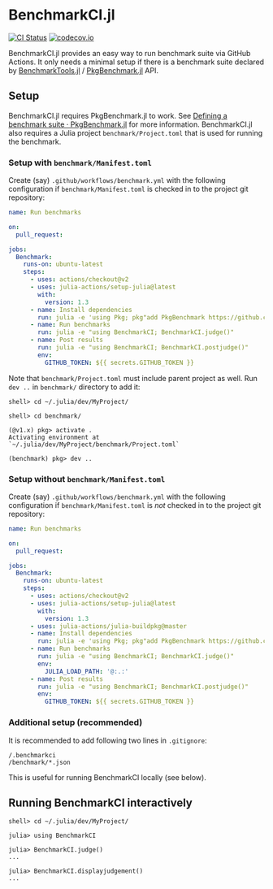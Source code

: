 # BenchmarkCI.jl

[![CI Status][ci-img]][ci-url]
[![codecov.io][codecov-img]][codecov-url]

BenchmarkCI.jl provides an easy way to run benchmark suite via GitHub
Actions.  It only needs a minimal setup if there is a benchmark suite
declared by
[BenchmarkTools.jl](https://github.com/JuliaCI/BenchmarkTools.jl) /
[PkgBenchmark.jl](https://github.com/JuliaCI/PkgBenchmark.jl) API.

## Setup

BenchmarkCI.jl requires PkgBenchmark.jl to work.  See
[Defining a benchmark suite · PkgBenchmark.jl](https://juliaci.github.io/PkgBenchmark.jl/stable/define_benchmarks/)
for more information.  BenchmarkCI.jl also requires a Julia project
`benchmark/Project.toml` that is used for running the benchmark.

### Setup with `benchmark/Manifest.toml`

Create (say) `.github/workflows/benchmark.yml` with the following
configuration if `benchmark/Manifest.toml` is checked in to the
project git repository:

```yaml
name: Run benchmarks

on:
  pull_request:

jobs:
  Benchmark:
    runs-on: ubuntu-latest
    steps:
      - uses: actions/checkout@v2
      - uses: julia-actions/setup-julia@latest
        with:
          version: 1.3
      - name: Install dependencies
        run: julia -e 'using Pkg; pkg"add PkgBenchmark https://github.com/tkf/BenchmarkCI.jl"'
      - name: Run benchmarks
        run: julia -e "using BenchmarkCI; BenchmarkCI.judge()"
      - name: Post results
        run: julia -e "using BenchmarkCI; BenchmarkCI.postjudge()"
        env:
          GITHUB_TOKEN: ${{ secrets.GITHUB_TOKEN }}
```

Note that `benchmark/Project.toml` must include parent project as
well.  Run `dev ..` in `benchmark/` directory to add it:

```
shell> cd ~/.julia/dev/MyProject/

shell> cd benchmark/

(@v1.x) pkg> activate .
Activating environment at `~/.julia/dev/MyProject/benchmark/Project.toml`

(benchmark) pkg> dev ..
```

### Setup without `benchmark/Manifest.toml`

Create (say) `.github/workflows/benchmark.yml` with the following
configuration if `benchmark/Manifest.toml` is _not_ checked in to the
project git repository:

```yaml
name: Run benchmarks

on:
  pull_request:

jobs:
  Benchmark:
    runs-on: ubuntu-latest
    steps:
      - uses: actions/checkout@v2
      - uses: julia-actions/setup-julia@latest
        with:
          version: 1.3
      - uses: julia-actions/julia-buildpkg@master
      - name: Install dependencies
        run: julia -e 'using Pkg; pkg"add PkgBenchmark https://github.com/tkf/BenchmarkCI.jl"'
      - name: Run benchmarks
        run: julia -e "using BenchmarkCI; BenchmarkCI.judge()"
        env:
          JULIA_LOAD_PATH: '@:.:'
      - name: Post results
        run: julia -e "using BenchmarkCI; BenchmarkCI.postjudge()"
        env:
          GITHUB_TOKEN: ${{ secrets.GITHUB_TOKEN }}
```

### Additional setup (recommended)

It is recommended to add following two lines in `.gitignore`:

```
/.benchmarkci
/benchmark/*.json
```

This is useful for running BenchmarkCI locally (see below).

## Running BenchmarkCI interactively

```
shell> cd ~/.julia/dev/MyProject/

julia> using BenchmarkCI

julia> BenchmarkCI.judge()
...

julia> BenchmarkCI.displayjudgement()
...
```

[ci-img]: https://github.com/tkf/BenchmarkCI.jl/workflows/Run%20tests/badge.svg
[ci-url]: https://github.com/tkf/BenchmarkCI.jl/actions?query=workflow%3A%22Run+tests%22
[codecov-img]: http://codecov.io/github/tkf/BenchmarkCI.jl/coverage.svg?branch=master
[codecov-url]: http://codecov.io/github/tkf/BenchmarkCI.jl?branch=master
